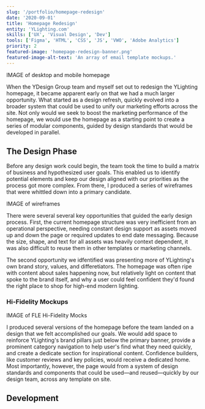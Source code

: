 ```yaml
---
slug: '/portfolio/homepage-redesign'
date: '2020-09-01'
title: 'Homepage Redesign'
entity: 'YLighting.com'
skills: ['UX', 'Visual Design', 'Dev']
tools: ['Figma', 'HTML', 'CSS', 'JS', 'VWO', 'Adobe Analytics']
priority: 2
featured-image: 'homepage-redesign-banner.png'
featured-image-alt-text: 'An array of email template mockups.'
---
```


IMAGE of desktop and mobile homepage

When the YDesign Group team and myself set out to redesign the YLighting homepage, it became apparent early on that we had a much larger opportunity. What started as a design refresh, quickly evolved into a broader system that could be used to unify our marketing efforts across the site. Not only would we seek to boost the marketing performance of the homepage, we would use the homepage as a starting point to create a series of modular components, guided by design standards that would be developed in parallel.

## The Design Phase

Before any design work could begin, the team took the time to build a matrix of business and hypothesized user goals. This enabled us to identify potential elements and keep our design aligned with our priorities as the process got more complex. From there, I produced a series of wireframes that were whittled down into a primary candidate.

IMAGE of wireframes

There were several several key opportunities that guided the early design process. First, the current homepage structure was very inefficient from an operational perspective, needing constant design support as assets moved up and down the page or required updates to end date messaging. Because the size, shape, and text for all assets was heavily context dependent, it was also difficult to reuse them in other templates or marketing channels.

The second opportunity we idfentified was presenting more of YLighting's own brand story, values, and differetiators. The homepage was often ripe with content about sales happening now, but relatively light on content that spoke to the brand itself, and why a user could feel confident they'd found the right place to shop for high-end modern lighting.

### Hi-Fidelity Mockups

IMAGE of FLE Hi-Fidelity Mocks

I produced several versions of the homepage before the team landed on a design that we felt accomplished our goals. We would add space to reinforce YLighting's brand pillars just below the primary banner, provide a prominent category navigation to help user's find what they need quickly, and create a dedicate section for inspirational content. Confidence builders, like customer reviews and key policies, would receive a dedicated home. Most importantly, however, the page would from a system of design standards and components that could be used&mdash;and reused&mdash;quickly by our design team, across any template on site.

## Development
